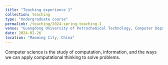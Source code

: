 ```yaml
---
title: "Teaching experience 1"
collection: teaching
type: "Undergraduate course"
permalink: /teaching/2024-spring-teaching-1
venue: "Guangdong University of Petrochemical Technology, Computer Department"
date: 2024-02-26
location: "Maoming City, China"
---
```


 Computer science is the study of computation, information, and the ways we can apply computational thinking to solve problems. 

<div style='display: none'>
It encompasses a wide range of topics from theoretical foundations like algorithms and data structures to practical applications like software engineering. We will cover some basic concepts in computer science like binary numbers, algorithms, abstraction, and more while also providing a gentle introduction to Python. Python is a very popular, general-purpose programming language used for everything from web development and scientific computing to AI and data analysis. We will go over Python syntax, work with some sample programs, and by the end of the lesson [students](/files/name_list.xls) should have a solid grasp of fundamentals that will serve as a foundation as we delve deeper into computational thinking approaches and programming techniques later in the course. 

The Fundamental of Compute Science and Python language

[The slides](/files/Unit1and2.pdf) for a first lesson in Feb 26. 

[The slides](/files/Unit3.pdf) for a second lesson in Feb 26. 

[The basic slides](/files/0229_thursday_unit3.pdf) and [the homework slides](/files/0229_thursday_second_word.pdf) contain [paper layout](/files/0229_thursday_second_PaperLayout.docx), [invitation](/files/0229_thursday_second_invitation.docx) and [resume](/files/0229_thursday_second_resume.docx) based on Microsoft Office Word 2016.

[2024.3.4](/files/0304_week2_monday_third_Unit5.pdf) shows the basic operation for Microsoft Excel 2016. The practice work is this [file](/files/0304_week2_monday_third_Unit5_practice.xlsx). The part 1 students show [current work](/files/0304_week2_monday_third_Unit5_practice1.xlsx). The part 2 students operate [works like this](/files/0304_week2_monday_third_Unit5_practice2.xlsx).

[2024.3.7](/files/0307_week2_thursday_third_Unit4.pdf) mainly exhibits the production of slides. There are some examples for slides applications, [the bool computing](/files/bool_compute.pptx), [the charts](/files/chart.pptx), [the slides countdown](/files/slides_countdown.pptx) and [the floating](/files/floating.pptx).

[2024.3.11](/files/0311_week3_monday_five_Unit6.pptx) introduces the python language. 

[2024.3.14](/files/0314_week3_thursday_five_Unit6.pptx) still shows python learning. The learning python tool web including: [the chinese python handbook](https://www.itbook.team/book/python/PYTHONJiChuJiaoCheng/PYTHONHuanJingDaJian.html), [the freshmen programming](https://www.runoob.com/python3/python3-tutorial.html)

[2024.3.28](/files/0328_week5_thursday_unit7.pptx) lesson contains the programs [control construction](/files/0328_week5_thursday_unit8.pptx). The main concepts aim to describe the sequence, branch and circuit construct, apply branch and circuit construct language. Be skillful of break in circuit and error process. .The guess number game is [below](/files/0311_week3_guess_number.py). 

</div>
